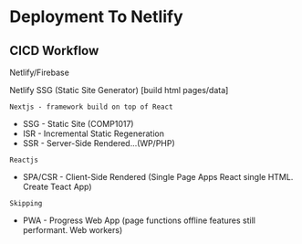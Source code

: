 # Deployment To Netlify

## CICD Workflow

Netlify/Firebase

Netlify SSG (Static Site Generator) [build html pages/data]

`Nextjs - framework build on top of React`

-   SSG - Static Site (COMP1017)
-   ISR - Incremental Static Regeneration
-   SSR - Server-Side Rendered...(WP/PHP)

`Reactjs`

-   SPA/CSR - Client-Side Rendered (Single Page Apps React single HTML. Create Teact App)

`Skipping`

-   PWA - Progress Web App (page functions offline features still performant. Web workers)
